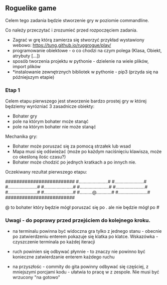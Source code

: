 ## Roguelike game 

Celem tego zadania będzie stworzenie gry w poziomie commandline.

Co należy przeczytać i zrozumieć przed rozpoczęciem zadania.

- Zagrać w grę którą zamierza się stworzyć przykład wystawiony webowo: https://tung.github.io/ruggrogue/play/
- programowanie obiektowe - o co chodzi na czym polega (Klasa, Obiekt, atrybuty [...])
- sposób tworzenia projektu w pythonie - dzielenie na wiele plików, import plików
- *instalowanie zewnętrznych bibliotek w pythonie - pip3 (przyda się na późniejszym etapie)


### Etap 1
Celem etapu pierwszego jest stworzenie bardzo prostej gry w której będziemy wyrózniać 3 zasadnicze obiekty:

- Bohater gry
- pole na którym bohater może stanąć
- pole na którym bohater nie może stanąć

Mechanika gry:
- Bohater może poruszać się za pomocą strzałek lub wsad
- Mapa musi się odświeżać (może po każdym naciśnięciu klawisza, może co okeśloną ilośc czasu?)
- Bohater może chodzić po jednych kratkach a po innych nie.

Oczekiwany rezultat pierwszego etapu:

#########################
#.......................#
#.......................#
#.......................#
#.......................#
#.......................#
#.......................#
#.......................#
#.......................#
#..........@............#
#.......................#
#########################

@ to bohater który będzie mógł poruszać się po . ale nie będzie mógł po #



### Uwagi - do poprawy przed przejściem do kolejnego kroku.
- na terminalu powinna być widoczna gra tylko z jednego stanu - obecnie po zatwierdzeniu enterem pokazuje się klatka po klatce. Wskazówka - czyszczenie terminala po każdej iteracji
- ruch powinien się odbywać płynnie - to znaczy nie powinno być konieczne zatwierdzanie enterem każdego ruchu

- na przyszłośc - commity do gita powinny odbywać się częściej, z mniejszymi porcjami kodu - ułatwia to pracę w z zespole. Nie musi być wrzucony "na gotowo"
